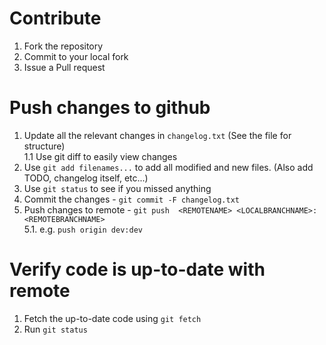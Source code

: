# Contribute
  1. Fork the repository
  2. Commit to your local fork
  3. Issue a Pull request

# Push changes to github
  1. Update all the relevant changes in `changelog.txt` (See the file for structure)  
    1.1 Use git diff to easily view changes
  2. Use `git add filenames...` to add all modified and new files. (Also add TODO, changelog itself, etc...)
  3. Use `git status` to see if you missed anything
  4. Commit the changes - `git commit -F changelog.txt`
  5. Push changes to remote - `git push  <REMOTENAME> <LOCALBRANCHNAME>:<REMOTEBRANCHNAME>`  
    5.1. e.g. `push origin dev:dev`

# Verify code is up-to-date with remote
  1. Fetch the up-to-date code using `git fetch`
  2. Run `git status`
